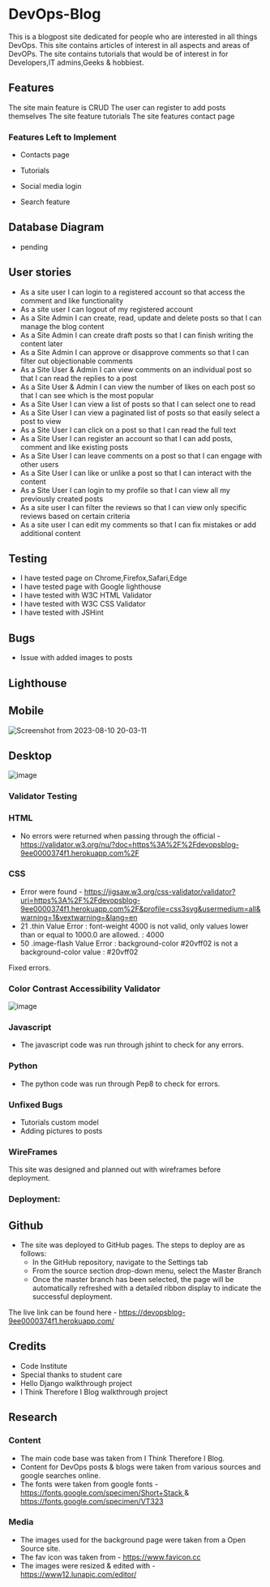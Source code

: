 # DevOps-Blog

This is a blogpost site dedicated for people who are interested in all things DevOps.
This site contains articles of interest in all aspects and areas of DevOPs.
The site contains tutorials that would be of interest in for Developers,IT admins,Geeks & hobbiest.


## Features

The site main feature is CRUD
The user can register to add posts themselves
The site feature tutorials
The site features contact page 


### Features Left to Implement

- Contacts page
- Tutorials

- Social media login
- Search feature


## Database Diagram

- pending

## User stories 

- As a site user I can login to a registered account so that access the comment and like functionality
- As a site user I can logout of my registered account 
- As a Site Admin I can create, read, update and delete posts so that I can manage the blog content
- As a Site Admin I can create draft posts so that I can finish writing the content later
- As a Site Admin I can approve or disapprove comments so that I can filter out objectionable comments
- As a Site User & Admin I can view comments on an individual post so that I can read the replies to a post
- As a Site User & Admin I can view the number of likes on each post so that I can see which is the most popular
- As a Site User I can view a list of posts so that I can select one to read
- As a Site User I can view a paginated list of posts so that easily select a post to view
- As a Site User I can click on a post so that I can read the full text
- As a Site User I can register an account so that I can add posts, comment and like existing posts
- As a Site User I can leave comments on a post so that I can engage with other users
- As a Site User I can like or unlike a post so that I can interact with the content
- As a Site User I can login to my profile so that I can view all my previously created posts
- As a site user I can filter the reviews so that I can view only specific reviews based on certain criteria
- As a site user I can edit my comments so that I can fix mistakes or add additional content


## Testing
- I have tested page on Chrome,Firefox,Safari,Edge
- I have tested page with Google lighthouse
- I have tested with W3C HTML Validator
- I have tested with W3C CSS Validator
- I have tested with JSHint

## Bugs

- Issue with added images to posts

## Lighthouse

## Mobile
![Screenshot from 2023-08-10 20-03-11](https://github.com/niallos11/devops-blog-dev/assets/5288061/2a53e36a-c4b4-41b9-8077-cf824ed6fd8f)


## Desktop
![image](https://github.com/niallos11/devops-blog-dev/assets/5288061/e68885c0-4a4e-4812-8502-3f4fb72cf0c5)


### Validator Testing

### HTML
- No errors were returned when passing through the official - https://validator.w3.org/nu/?doc=https%3A%2F%2Fdevopsblog-9ee0000374f1.herokuapp.com%2F


### CSS
- Error were found - https://jigsaw.w3.org/css-validator/validator?uri=https%3A%2F%2Fdevopsblog-9ee0000374f1.herokuapp.com%2F&profile=css3svg&usermedium=all&warning=1&vextwarning=&lang=en
- 21	.thin	Value Error : font-weight 4000 is not valid, only values lower than or equal to 1000.0 are allowed. : 4000
- 50	.image-flash	Value Error : background-color #20vff02 is not a background-color value : #20vff02

Fixed errors.

### Color Contrast Accessibility Validator
![image](https://github.com/niallos11/devops-blog-dev/assets/5288061/6374a305-d7e7-4d21-99b1-99573de778fd)


### Javascript
- The javascript code was run through jshint to check for any errors.

### Python
- The python code was run through Pep8 to check for errors. 


### Unfixed Bugs

- Tutorials custom model
- Adding pictures to posts 


### WireFrames
This site was designed and planned out with wireframes before deployment. 


### Deployment:

## Github

- The site was deployed to GitHub pages. The steps to deploy are as follows:
  - In the GitHub repository, navigate to the Settings tab
  - From the source section drop-down menu, select the Master Branch
  - Once the master branch has been selected, the page will be automatically refreshed with a detailed ribbon display to indicate the successful deployment.

The live link can be found here - https://devopsblog-9ee0000374f1.herokuapp.com/


## Credits
- Code Institute
- Special thanks to student care
- Hello Django walkthrough project
- I Think Therefore I Blog walkthrough project


## Research


### Content
- The main code base was taken from I Think Therefore I Blog.
- Content for DevOps posts & blogs were taken from various sources and google searches online.
- The fonts were taken from google fonts - [https://fonts.google.com/specimen/Short+Stack
](https://fonts.google.com/specimen/Press+Start+2P) & https://fonts.google.com/specimen/VT323

### Media

- The images used for the background page were taken from a Open Source site.
- The fav icon was taken from - https://www.favicon.cc
- The images were resized & edited with - https://www12.lunapic.com/editor/
